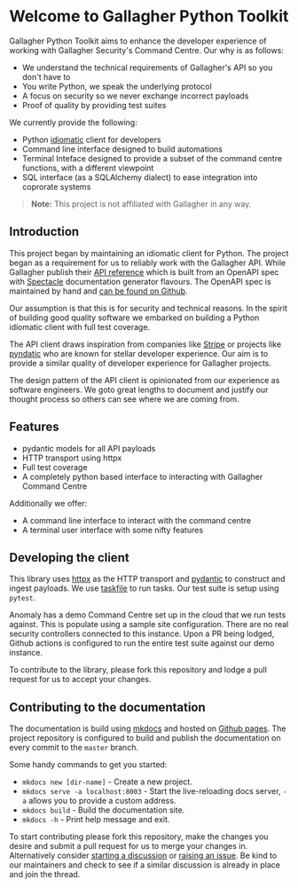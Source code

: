 # Welcome to Gallagher Python Toolkit

Gallagher Python Toolkit aims to enhance the developer experience of working with Gallagher Security's Command Centre. Our why is as follows:

- We understand the technical requirements of Gallagher's API so you don't have to
- You write Python, we speak the underlying protocol
- A focus on security so we never exchange incorrect payloads
- Proof of quality by providing test suites

We currently provide the following:

- Python [idiomatic](https://www.merriam-webster.com/dictionary/idiomatic) client for developers
- Command line interface designed to build automations
- Terminal Inteface designed to provide a subset of the command centre functions, with a different viewpoint
- SQL interface (as a SQLAlchemy dialect) to ease integration into coprorate systems

> **Note:** This project is not affiliated with Gallagher in any way.

## Introduction

This project began by maintaining an idiomatic client for Python. The project began as a requirement for us to reliably work with the Gallagher API. While Gallagher publish their [API reference](https://gallaghersecurity.github.io/cc-rest-docs/ref/index.html) which is built from an OpenAPI spec with [Spectacle](https://github.com/sourcey/spectacle) documentation generator flavours. The OpenAPI spec is maintained by hand and [can be found on Github](https://github.com/GallagherSecurity/cc-rest-docs/tree/master/swagger).

Our assumption is that this is for security and technical reasons. In the spirit of building good quality software we embarked on building a Python idiomatic client with full test coverage.

The API client draws inspiration from companies like [Stripe](https://stripe.com) or projects like [pyndatic](https://pydantic.dev) who are known for stellar developer experience. Our aim is to provide a similar quality of developer experience for Gallagher projects.

The design pattern of the API client is opinionated from our experience as software engineers. We goto great lengths to document and justify our thought process so others can see where we are coming from.

## Features

- pydantic models for all API payloads
- HTTP transport using httpx
- Full test coverage
- A completely python based interface to interacting with Gallagher Command Centre

Additionally we offer:

- A command line interface to interact with the command centre
- A terminal user interface with some nifty features

## Developing the client

This library uses [httpx](https://www.python-httpx.org) as the HTTP transport and [pydantic](https://pydantic.dev) to construct and ingest payloads. We use [taskfile](https://taskfile.dev) to run tasks. Our test suite is setup using `pytest`.

Anomaly has a demo Command Centre set up in the cloud that we run tests against. This is populate using a sample site configuration. There are no real security controllers connected to this instance. Upon a PR being lodged, Github actions is configured to run the entire test suite against our demo instance.

To contribute to the library, please fork this repository and lodge a pull request for us to accept your changes.

## Contributing to the documentation

The documentation is build using [mkdocs](https://www.mkdocs.org) and hosted on [Github pages](https://anomaly.github.io/gallagher/). The project repository is configured to build and publish the documentation on every commit to the `master` branch.

Some handy commands to get you started:

- `mkdocs new [dir-name]` - Create a new project.
- `mkdocs serve -a localhost:8003` - Start the live-reloading docs server, `-a` allows you to provide a custom address.
- `mkdocs build` - Build the documentation site.
- `mkdocs -h` - Print help message and exit.

To start contributing please fork this repository, make the changes you desire and submit a pull request for us to merge your changes in. Alternatively consider [starting a discussion](https://github.com/anomaly/gallagher/discussions) or [raising an issue](https://github.com/anomaly/gallagher/issues). Be kind to our maintainers and check to see if a similar discussion is already in place and join the thread.
